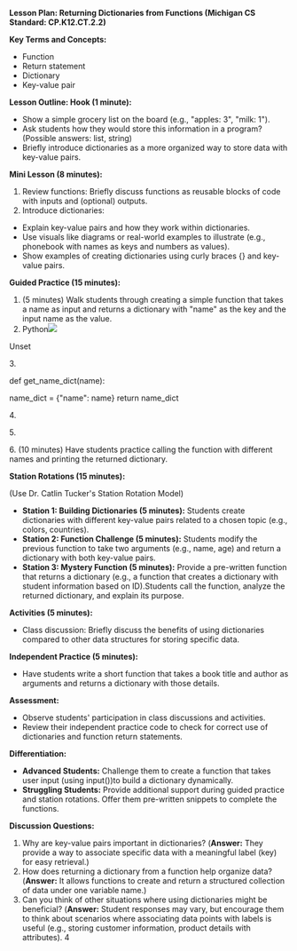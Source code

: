 ﻿**Lesson Plan: Returning Dictionaries from Functions (Michigan CS Standard: CP.K12.CT.2.2)**

**Key Terms and Concepts:**

- Function
- Return statement
- Dictionary
- Key-value pair

**Lesson Outline: Hook (1 minute):**

- Show a simple grocery list on the board (e.g., "apples: 3", "milk: 1").
- Ask students how they would store this information in a program? (Possible answers: list, string)
- Briefly introduce dictionaries as a more organized way to store data with key-value pairs.

**Mini Lesson (8 minutes):**

1. Review functions: Briefly discuss functions as reusable blocks of code with inputs and (optional) outputs.
1. Introduce dictionaries:
- Explain key-value pairs and how they work within dictionaries.
- Use visuals like diagrams or real-world examples to illustrate (e.g., phonebook with names as keys and numbers as values).
- Show examples of creating dictionaries using curly braces {} and key-value pairs.

**Guided Practice (15 minutes):**

1. (5 minutes) Walk students through creating a simple function that takes a name as input and returns a dictionary with "name" as the key and the input name as the value.
1. Python![](Aspose.Words.57e930b8-34dc-467b-8702-2f7ae0095de0.001.png)

Unset

3\.

def get\_name\_dict(name):

name\_dict = {"name": name} return name\_dict

4\.

5\.

6\. (10 minutes) Have students practice calling the function with different names and printing the returned dictionary.

**Station Rotations (15 minutes):**

(Use Dr. Catlin Tucker's Station Rotation Model)

- **Station 1: Building Dictionaries (5 minutes):** Students create dictionaries with different key-value pairs related to a chosen topic (e.g., colors, countries).
- **Station 2: Function Challenge (5 minutes):** Students modify the previous function to take two arguments (e.g., name, age) and return a dictionary with both key-value pairs.
- **Station 3: Mystery Function (5 minutes):** Provide a pre-written function that returns a dictionary (e.g., a function that creates a dictionary with student information based on ID).Students call the function, analyze the returned dictionary, and explain its purpose.

**Activities (5 minutes):**

- Class discussion: Briefly discuss the benefits of using dictionaries compared to other data structures for storing specific data.

**Independent Practice (5 minutes):**

- Have students write a short function that takes a book title and author as arguments and returns a dictionary with those details.

**Assessment:**

- Observe students' participation in class discussions and activities.
- Review their independent practice code to check for correct use of dictionaries and function return statements.

**Differentiation:**

- **Advanced Students:** Challenge them to create a function that takes user input (using input())to build a dictionary dynamically.
- **Struggling Students:** Provide additional support during guided practice and station rotations. Offer them pre-written snippets to complete the functions.

**Discussion Questions:**

1. Why are key-value pairs important in dictionaries? (**Answer:** They provide a way to associate specific data with a meaningful label (key) for easy retrieval.)
1. How does returning a dictionary from a function help organize data? (**Answer:** It allows functions to create and return a structured collection of data under one variable name.)
1. Can you think of other situations where using dictionaries might be beneficial? (**Answer:** Student responses may vary, but encourage them to think about scenarios where associating data points with labels is useful (e.g., storing customer information, product details with attributes).
4
